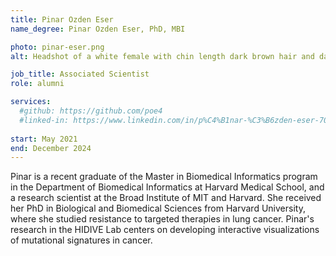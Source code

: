 ```yaml
---
title: Pinar Ozden Eser
name_degree: Pinar Ozden Eser, PhD, MBI

photo: pinar-eser.png
alt: Headshot of a white female with chin length dark brown hair and dark brown eyes with a full smile. She is wearing a hair clip, plain long sleeved black shirt and is situated in front of a plain white background.

job_title: Associated Scientist
role: alumni

services:
  #github: https://github.com/poe4
  #linked-in: https://www.linkedin.com/in/p%C4%B1nar-%C3%B6zden-eser-70791bbb/
  
start: May 2021
end: December 2024
---
```

Pinar is a recent graduate of the Master in Biomedical Informatics program in the Department of Biomedical Informatics at Harvard Medical School, and a research scientist at the Broad Institute of MIT and Harvard. She received her PhD in Biological and Biomedical Sciences from Harvard University, where she studied resistance to targeted therapies in lung cancer. Pinar's research in the HIDIVE Lab centers on developing interactive visualizations of mutational signatures in cancer.
